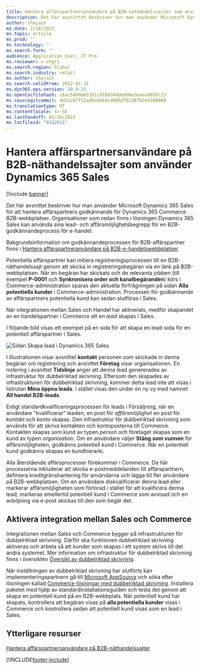 ```yaml
---
title: Hantera affärspartnersanvändare på B2B-näthandelssajter som använder Dynamics 365 Sales
description: Det här avsnittet beskriver hur man använder Microsoft Dynamics 365 Sales för att hantera affärspartners godkännande för Dynamics 365 Commerce B2B-webbplatser.
author: shajain
ms.date: 2/16/2022
ms.topic: article
ms.prod: ''
ms.technology: ''
ms.search.form: ''
audience: Application User, IT Pro
ms.reviewer: v-chgri
ms.search.region: Global
ms.search.industry: retail
ms.author: shajain
ms.search.validFrom: 2022-01-31
ms.dyn365.ops.version: 10.0.21
ms.openlocfilehash: c6ac5409de5101c91b9348de800e3eaea9895c23
ms.sourcegitcommit: 4d52c67f52ad0add63cd905df61367b344389069
ms.translationtype: HT
ms.contentlocale: sv-SE
ms.lasthandoff: 02/16/2022
ms.locfileid: "8312611"
---
```

# <a name="manage-business-partner-users-on-b2b-e-commerce-websites-using-dynamics-365-sales"></a>Hantera affärspartnersanvändare på B2B-näthandelssajter som använder Dynamics 365 Sales

[!include [banner](../../includes/banner.md)]

Det här avsnittet beskriver hur man använder Microsoft Dynamics 365 Sales för att hantera affärspartners godkännande för Dynamics 365 Commerce B2B-webbplatser. Organisationer som redan finns i lösningen Dynamics 365 Sales kan använda sina lead- och affärsmöjlighetsbegrepp för en B2B-godkännandeprocess för e-handel.

Bakgrundsinformation om godkännandeprocessen för B2B-affärspartner finns i [Hantera affärspartneranvändare på B2B-e-handelswebbplatser](manage-b2b-users.md).

Potentiella affärspartner kan initiera registreringsprocessen till en B2B-näthandelssajt genom att skicka in registreringsbegäran via en länk på B2B-webbplatsen. När en begäran har skickats och de relevanta jobben (till exempel **P-0001** och **Synkronisera order och kanalbegäranden**) körs i Commerce-administration sparas den aktuella förfrågningen på sidan **Alla potentiella kunder** i Commerce-administration. Processen för godkännande av affärspartners potentiella kund kan sedan slutföras i Sales.

När integrationen mellan Sales och Handel har aktiverats, medför skapandet av en handelspartner i Commerce att en *lead* skapas i Sales.

I följande bild visas ett exempel på en sida för att skapa en lead-sida för en potentiell affärspartner i Sales.

![Sidan Skapa lead i Dynamics 365 Sales.](../media/LeadInSales.png)

I illustrationen visar avsnittet **kontakt** personen som skickade in denna begäran om registrering och avsnittet **Företag** visar organisationen. En notering i avsnittet **Tidslinje** anger att denna lead genererades av infrastruktur för dubbelriktad skrivning. Eftersom den skapades av infrastrukturen för dubbelriktad skrivning, kommer detta lead inte att visas i listrutan **Mina öppna leads**. I stället visas den under en ny vy med namnet **All handel B2B-leads**.

Enligt standardkvalificeringsprocessen för leads i Försäljning, när en användare "kvalificerar" leaden, en post för *affärsmöjlighet* en post för *kontakt* och *konto* skapas. Den infrastruktur för dubbelriktad skrivning som används för att skriva kontakten och kontoposterna till Commerce. Kontakten skapas som kund av typen *person* och företaget skapas som en kund av typen *organisation*. Om en användare väljer **Stäng som vunnen** för affärsmöjligheten, godkänns potentiell kund i Commerce. När en potentiell kund godkänns skapas en kundhierarki.

Alla återstående affärsprocesser förekommer i Commerce. De här processerna inkluderar att skicka e-postmeddelanden till affärspartnern, definiera kreditgränshantering för användarna och lägga till fler användare på B2B-webbplatsen. Om en användare diskvalificerar denna lead eller markerar affärsmöjligheten som förlorad i stället för att kvalificera denna lead, markeras emellertid potentiell kund i Commerce som avvisad och en avböjning via e-post skickas till den som begär det.

## <a name="enable-integration-between-sales-and-commerce"></a>Aktivera integration mellan Sales och Commerce

Integrationen mellan Sales och Commerce bygger på infrastrukturen för dubbelriktad skrivning. Därför ska funktionen dubbelriktad skrivning aktiveras och arbeta så att kunder som skapas i ett system skrivs till det andra systemet. Mer information om infrastruktur för dubbelriktad skrivning finns i översikten [Översikt av dubbelriktad skrivning](/dynamics365/fin-ops-core/dev-itpro/data-entities/dual-write/dual-write-overview).

När inställningen av dubbelriktad skrivning har slutförts kan implementeringspartnern gå till [Microsoft AppSource](https://appsource.microsoft.com/) och söka efter lösningen kallad [Commerce-lösningar med dubbelriktad skrivning](https://partner.microsoft.com/dashboard/commercial-marketplace/offers/7ca1d8c9-dc79-4cb7-a82e-8dc96a25acca/overview). Installera paketet med hjälp av standardinstallationsguiden och testa det genom att skapa en potentiell kund på en B2B-webbplats. När potentiell kund har skapats, kontrollera att begäran visas på **alla potentiella kunder** visas i Commerce och kontrollera sedan att potentiell kund visas som en lead i Sales.

## <a name="additional-resources"></a>Ytterligare resurser

[Hantera affärspartnersanvändare på B2B-näthandelssajter](manage-b2b-users.md)

[!INCLUDE[footer-include](../../includes/footer-banner.md)]
